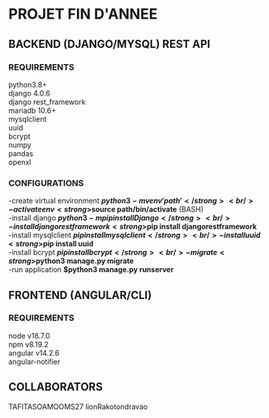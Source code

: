 # PROJET FIN D'ANNEE
## BACKEND (DJANGO/MYSQL) REST API
### REQUIREMENTS
python3.8+<br/> 
django 4.0.6 <br/>
django rest_framework <br/> 
mariadb 10.6+<br/>
mysqlclient<br/>
uuid<br/>
bcrypt<br/>
numpy<br/>
pandas<br/>
openxl<br/>

### CONFIGURATIONS
-create virtual environment <strong>$python3 -m venv 'path'</strong> <br/>
-activate env <strong>$source path/bin/activate</strong> (BASH)<br/>
-install django <strong>$python3 -m pip install Django</strong><br/>
-install django restframework <strong>$pip install djangorestframework</strong><br/>
-install mysqlclient <strong>$pip install mysqlclient</strong> <br/>
-install uuid <strong>$pip install uuid</strong> <br/>
-install bcrypt <strong>$pip install bcrypt</strong> <br/>
-migrate <strong>$python3 manage.py migrate</strong><br/>
-run application <strong>$python3 manage.py runserver</strong>

## FRONTEND (ANGULAR/CLI)
### REQUIREMENTS
node v18.7.0 <br/>
npm v8.19.2 <br/>
angular v14.2.6 <br/>
angular-notifier


## COLLABORATORS
TAFITASOAMOOMS27
lionRakotondravao
